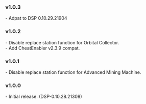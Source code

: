 ### v1.0.3
\- Adpat to DSP 0.10.29.21904  

### v1.0.2
\- Disable replace station function for Orbital Collector.  
\- Add CheatEnabler v2.3.9 compat.  

### v1.0.1
\- Disable replace station function for Advanced Mining Machine.  

### v1.0.0
\- Initial release. (DSP-0.10.28.21308)  
